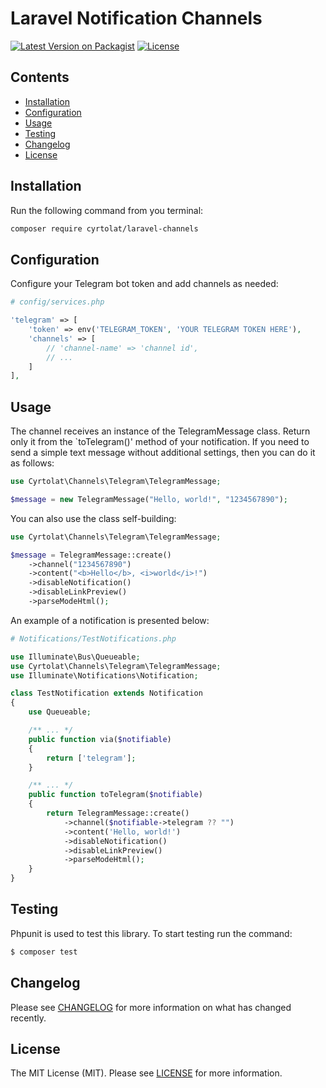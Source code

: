 # Laravel Notification Channels

[![Latest Version on Packagist](https://img.shields.io/packagist/v/cyrtolat/laravel-channels?style=flat-square)](https://packagist.org/packages/cyrtolat/laravel-channels)
[![License](https://img.shields.io/github/license/cyrtolat/laravel-channels?style=flat-square)](https://packagist.org/packages/cyrtolat/laravel-channels)

## Contents
- [Installation](#installation)
- [Configuration](#configuration)
- [Usage](#Usage)
- [Testing](#testing)
- [Changelog](#changelog)
- [License](#license)

## Installation

Run the following command from you terminal:

```bash
composer require cyrtolat/laravel-channels
```

## Configuration

Configure your Telegram bot token and add channels as needed:

```php
# config/services.php

'telegram' => [
    'token' => env('TELEGRAM_TOKEN', 'YOUR TELEGRAM TOKEN HERE'),
    'channels' => [
        // 'channel-name' => 'channel id',
        // ...
    ]   
],
```

## Usage

The channel receives an instance of the TelegramMessage class. Return only it from the `toTelegram()' method of your notification. If you need to send a simple text message without additional settings, then you can do it as follows:

```php
use Cyrtolat\Channels\Telegram\TelegramMessage;

$message = new TelegramMessage("Hello, world!", "1234567890");
```

You can also use the class self-building:

```php
use Cyrtolat\Channels\Telegram\TelegramMessage;

$message = TelegramMessage::create()
    ->channel("1234567890")
    ->content("<b>Hello</b>, <i>world</i>!")
    ->disableNotification()
    ->disableLinkPreview()
    ->parseModeHtml();
```

An example of a notification is presented below:

```php
# Notifications/TestNotifications.php

use Illuminate\Bus\Queueable;
use Cyrtolat\Channels\Telegram\TelegramMessage;
use Illuminate\Notifications\Notification;

class TestNotification extends Notification
{
    use Queueable;

    /** ... */
    public function via($notifiable)
    {
        return ['telegram'];
    }

    /** ... */
    public function toTelegram($notifiable)
    {
        return TelegramMessage::create()
            ->channel($notifiable->telegram ?? "")
            ->content('Hello, world!')
            ->disableNotification()
            ->disableLinkPreview()
            ->parseModeHtml();
    }
}

```

## Testing

Phpunit is used to test this library. To start testing run the command:

```bash
$ composer test
```

## Changelog

Please see [CHANGELOG](CHANGELOG.md) for more information on what has changed recently.

## License

The MIT License (MIT). Please see [LICENSE](LICENSE.md) for more information.
